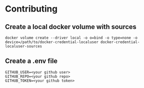 # Contributing

## Create a local docker volume with sources

```console
docker volume create --driver local -o o=bind -o type=none -o device=/path/to/docker-credential-localuser docker-credential-localuser-sources
```

## Create a .env file

```.env
GITHUB_USER=<your github user>
GITHUB_REPO=<your github repo>
GITHUB_TOKEN=<your github token>
```
